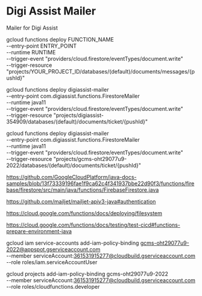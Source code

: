 # Digi Assist Mailer
 Mailer for Digi Assist

gcloud functions deploy FUNCTION_NAME \
  --entry-point ENTRY_POINT \
  --runtime RUNTIME \
  --trigger-event "providers/cloud.firestore/eventTypes/document.write" \
  --trigger-resource "projects/YOUR_PROJECT_ID/databases/(default)/documents/messages/{pushId}"
  
  
gcloud functions deploy digiassist-mailer \
  --entry-point com.digiassist.functions.FirestoreMailer \
  --runtime java11 \
  --trigger-event "providers/cloud.firestore/eventTypes/document.write" \
  --trigger-resource "projects/digiassist-354909/databases/(default)/documents/ticket/{pushId}"
  
  gcloud functions deploy digiassist-mailer \
  --entry-point com.digiassist.functions.FirestoreMailer \
  --runtime java11 \
  --trigger-event "providers/cloud.firestore/eventTypes/document.write" \
  --trigger-resource "projects/gcms-oht29077u9-2022/databases/(default)/documents/ticket/{pushId}"
  
  
  https://github.com/GoogleCloudPlatform/java-docs-samples/blob/13f73339196fae1f9ca62c4f341937bbe22d90f3/functions/firebase/firestore/src/main/java/functions/FirebaseFirestore.java
  
  https://github.com/mailjet/mailjet-apiv3-java#authentication
  
  https://cloud.google.com/functions/docs/deploying/filesystem
  
  https://cloud.google.com/functions/docs/testing/test-cicd#functions-prepare-environment-java
  
  
  gcloud iam service-accounts add-iam-policy-binding gcms-oht29077u9-2022@appspot.gserviceaccount.com \
 --member serviceAccount:361531915277@cloudbuild.gserviceaccount.com \
 --role roles/iam.serviceAccountUser
 
 gcloud projects add-iam-policy-binding gcms-oht29077u9-2022 \
 --member serviceAccount:361531915277@cloudbuild.gserviceaccount.com \
 --role roles/cloudfunctions.developer